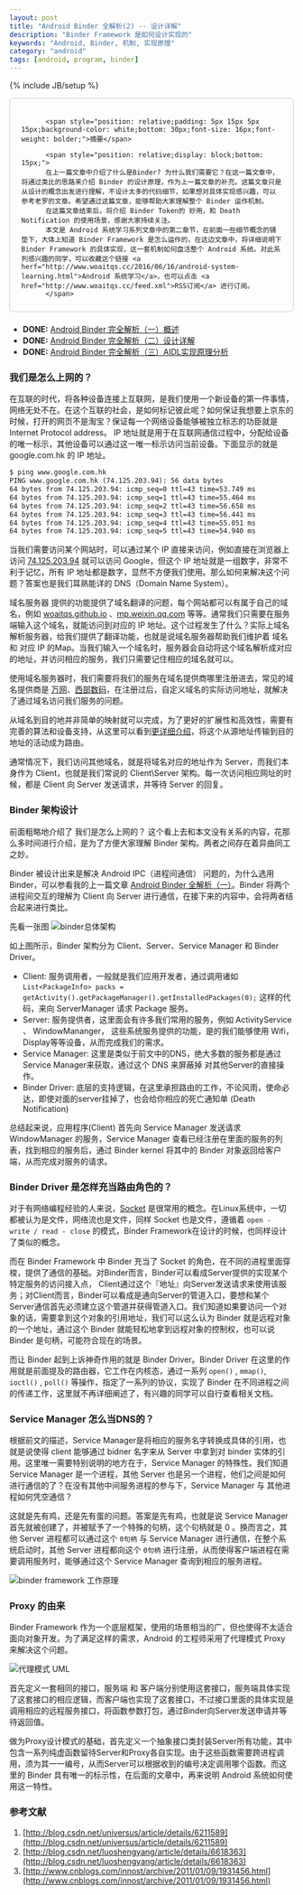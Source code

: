 ```yaml
---
layout: post
title: "Android Binder 全解析(2) -- 设计详解"
description: "Binder Framework 是如何设计实现的"
keywords: "Android, Binder, 机制, 实现原理"
category: "android"
tags: [android, program, binder]
---
```

{% include JB/setup %}

<div style="border:solid 1.5px #ccc;padding:20px 20px 10px 20px;margin-bottom: 20px;border-radius: 6px;">

          <span style="position: relative;padding: 5px 15px 5px 15px;background-color: white;bottom: 30px;font-size: 16px;font-weight: bolder;">摘要</span>

          <span style="position: relative;display: block;bottom: 15px;">
          在上一篇文章中介绍了什么是Binder? 为什么我们需要它？在这一篇文章中，将通过类比的思路来介绍 Binder 的设计原理，作为上一篇文章的补充。这篇文章只是从设计的概念出发进行理解，不设计太多的代码细节，如果想对具体实现感兴趣，可以参考老罗的文章。希望通过这篇文章，能够帮助大家理解整个 Binder 运作机制。
          在这篇文章结束后，将介绍 Binder Token的 妙用，和 Death Notification 的使用场景，感谢大家持续关注。
          本文是 Android 系统学习系列文章中的第二章节，在前面一些细节概念的铺垫下，大体上知道 Binder Framework 是怎么运作的，在这边文章中，将详细说明下 Binder Framework 的具体实现，这一套机制如何盘活整个 Android 系统。对此系列感兴趣的同学，可以收藏这个链接 <a herf="http://www.woaitqs.cc/2016/06/16/android-system-learning.html">Android 系统学习</a>，也可以点击 <a href="http://www.woaitqs.cc/feed.xml">RSS订阅</a> 进行订阅。
          </span>
</div>

- **DONE:** [Android Binder 完全解析（一）概述](http://www.woaitqs.cc/android/2016/05/23/android-binder.html)
- **DONE:** [Android Binder 完全解析（二）设计详解](http://www.woaitqs.cc/android/2016/05/26/android-binder-token.html)
- **DONE:** [Android Binder 完全解析（三）AIDL实现原理分析](http://www.woaitqs.cc/android/2016/05/30/android-binder-proxy-and-token.html)

<!--break-->

### 我们是怎么上网的？

在互联的时代，将各种设备连接上互联网，是我们使用一个新设备的第一件事情，网络无处不在。在这个互联的社会，是如何标记彼此呢？如何保证我想要上京东的时候，打开的网页不是淘宝？保证每一个网络设备能够被独立标志的功臣就是 Internet Protocol address。 IP 地址就是用于在互联网通信过程中，分配给设备的唯一标示，其他设备可以通过这一唯一标示访问当前设备。下面显示的就是 google.com.hk 的 IP 地址。

```xml
$ ping www.google.com.hk
PING www.google.com.hk (74.125.203.94): 56 data bytes
64 bytes from 74.125.203.94: icmp_seq=0 ttl=43 time=53.749 ms
64 bytes from 74.125.203.94: icmp_seq=1 ttl=43 time=55.464 ms
64 bytes from 74.125.203.94: icmp_seq=2 ttl=43 time=56.658 ms
64 bytes from 74.125.203.94: icmp_seq=3 ttl=43 time=56.441 ms
64 bytes from 74.125.203.94: icmp_seq=4 ttl=43 time=55.051 ms
64 bytes from 74.125.203.94: icmp_seq=5 ttl=43 time=54.940 ms
```

当我们需要访问某个网站时，可以通过某个 IP 直接来访问，例如直接在浏览器上访问 [74.125.203.94](74.125.203.94) 就可以访问 Google，但这个 IP 地址就是一组数字，非常不利于记忆，所有 IP 地址都是数字，显然不方便我们使用。那么如何来解决这个问题？答案也是我们耳熟能详的 DNS（Domain Name System）。

域名服务器 提供的功能提供了域名翻译的问题，每个网站都可以有属于自己的域名，例如 [woaitqs.github.io](woaitqs.github.io) 、[mp.weixin.qq.com](mp.weixin.qq.com) 等等。通常我们只需要在服务端输入这个域名，就能访问到对应的 IP 地址。这个过程发生了什么？实际上域名解析服务器，给我们提供了翻译功能，也就是说域名服务器帮助我们维护着 域名 和 对应 IP 的Map。当我们输入一个域名时，服务器会自动将这个域名解析成对应的地址，并访问相应的服务，我们只需要记住相应的域名就可以。

使用域名服务器时，我们需要将我们的服务在域名提供商哪里注册进去，常见的域名提供商是 [万网](wanwang.aliyun.com)、[西部数码](http://www.west.cn/)，在注册过后，自定义域名的实际访问地址，就解决了通过域名访问我们服务的问题。

从域名到目的地并非简单的映射就可以完成，为了更好的扩展性和高效性，需要有完善的算法和设备支持，从这里可以看到[更详细介绍](https://zh.wikipedia.org/wiki/%E8%B7%AF%E7%94%B1)，将这个从源地址传输到目的地址的活动成为路由。

通常情况下，我们访问其他域名，就是将域名对应的地址作为 Server，而我们本身作为 Client，也就是我们常说的 Client\Server 架构。每一次访问相应网址的时候，都是 Client 向 Server 发送请求，并等待 Server 的回复。

### Binder 架构设计

前面粗略地介绍了 我们是怎么上网的？ 这个看上去和本文没有关系的内容，花那么多时间进行介绍，是为了方便大家理解 Binder 架构。两者之间存在着异曲同工之妙。

Binder 被设计出来是解决 Android IPC（进程间通信） 问题的，为什么选用 Binder，可以参看我的上一篇文章 [Android Binder 全解析（一）](http://woaitqs.github.io/android/2016/05/23/android-binder)。Binder 将两个进程间交互的理解为 Client 向 Server 进行通信，在接下来的内容中，会将两者结合起来进行类比。

先看一张图
![binder总体架构](http://img.my.csdn.net/uploads/201211/28/1354093025_3702.png)

如上图所示，Binder 架构分为 Client、Server、Service Manager 和 Binder Driver。

- Client: 服务调用者，一般就是我们应用开发者，通过调用诸如`List<PackageInfo> packs = getActivity().getPackageManager().getInstalledPackages(0);` 这样的代码，来向 ServerManager 请求 Package 服务。
- Server: 服务提供者，这里面会有许多我们常用的服务，例如 ActivityService 、 WindowMananger， 这些系统服务提供的功能，是的我们能够使用 Wifi，Display等等设备，从而完成我们的需求。
- Service Manager: 这里是类似于前文中的DNS，绝大多数的服务都是通过 Service Manager来获取，通过这个 DNS 来屏蔽掉 对其他Server的直接操作。
- Binder Driver: 底层的支持逻辑，在这里承担路由的工作，不论风雨，使命必达，即使对面的server挂掉了，也会给你相应的死亡通知单 (Death Notification)

总结起来说，应用程序(Client) 首先向 Service Manager 发送请求 WindowManager 的服务，Service Manager 查看已经注册在里面的服务的列表，找到相应的服务后，通过 Binder kernel 将其中的 Binder 对象返回给客户端，从而完成对服务的请求。

### Binder Driver 是怎样充当路由角色的？

对于有网络编程经验的人来说，[Socket](http://www.cnblogs.com/skynet/archive/2010/12/12/1903949.html) 是很常用的概念。在Linux系统中，一切都被认为是文件，网络流也是文件，同样 Socket 也是文件，遵循着 `open - write / read - close` 的模式，Binder Framework在设计的时候，也同样设计了类似的概念。

而在 Binder Framework 中 Binder 充当了 Socket 的角色，在不同的进程里面穿梭，提供了通信的基础。对Binder而言，Binder可以看成Server提供的实现某个特定服务的访问接入点， Client通过这个『地址』向Server发送请求来使用该服务；对Client而言，Binder可以看成是通向Server的管道入口，要想和某个Server通信首先必须建立这个管道并获得管道入口。我们知道如果要访问一个对象的话，需要拿到这个对象的引用地址，我们可以这么认为 Binder 就是远程对象的一个地址，通过这个 Binder 就能轻松地拿到远程对象的控制权，也可以说 Binder 是句柄，可能符合现在的场景。

而让 Binder 起到上诉神奇作用的就是 Binder Driver。Binder Driver 在这里的作用就是前面提及的路由器，它工作在内核态，通过一系列 `open()` , `mmap()`, `ioctl()` , `poll()` 等操作，指定了一系列的协议，实现了 Binder 在不同进程之间的传递工作，这里就不再详细阐述了，有兴趣的同学可以自行查看相关文档。

### Service Manager 怎么当DNS的？

根据前文的描述，Service Manager是将相应的服务名字转换成具体的引用，也就是说使得 client 能够通过 bidner 名字来从 Server 中拿到对 binder 实体的引用。这里唯一需要特别说明的地方在于，Service Manager 的特殊性。我们知道 Service Manager 是一个进程，其他 Server 也是另一个进程，他们之间是如何进行通信的了？在没有其他中间服务进程的参与下，Service Manager 与 其他进程如何凭空通信？

这就是先有鸡，还是先有蛋的问题。答案是先有鸡，也就是说 Service Manager 首先就被创建了，并被赋予了一个特殊的句柄，这个句柄就是 0 。换而言之，其他 Server 进程都可以通过这个 `0句柄` 与 Service Manager 进行通信，在整个系统启动时，其他 Server 进程都向这个 `0句柄` 进行注册，从而使得客户端进程在需要调用服务时，能够通过这个 Service Manager 查询到相应的服务进程。

![binder framework 工作原理](http://o8p68x17d.bkt.clouddn.com/binder_framework.jpg)


### Proxy 的由来

Binder Framework 作为一个底层框架，使用的场景相当的广，但也使得不太适合面向对象开发。为了满足这样的需求，Android 的工程师采用了代理模式 Proxy 来解决这个问题。

![代理模式 UML](http://o8p68x17d.bkt.clouddn.com/proxy_uml.png)

首先定义一套相同的接口，服务端 和 客户端分别使用这套接口，服务端具体实现了这套接口的相应逻辑，而客户端也实现了这套接口，不过接口里面的具体实现是调用相应的远程服务接口，将函数参数打包，通过Binder向Server发送申请并等待返回值。

做为Proxy设计模式的基础，首先定义一个抽象接口类封装Server所有功能，其中包含一系列纯虚函数留待Server和Proxy各自实现。由于这些函数需要跨进程调用，须为其一一编号，从而Server可以根据收到的编号决定调用哪个函数。而这里的 Binder 具有唯一的标示性，在后面的文章中，再来说明 Android 系统如何使用这一特性。


### 参考文献

1. [http://blog.csdn.net/universus/article/details/6211589](http://blog.csdn.net/universus/article/details/6211589)
2. [http://blog.csdn.net/luoshengyang/article/details/6618363](http://blog.csdn.net/luoshengyang/article/details/6618363)
3. [http://www.cnblogs.com/innost/archive/2011/01/09/1931456.html](http://www.cnblogs.com/innost/archive/2011/01/09/1931456.html)

